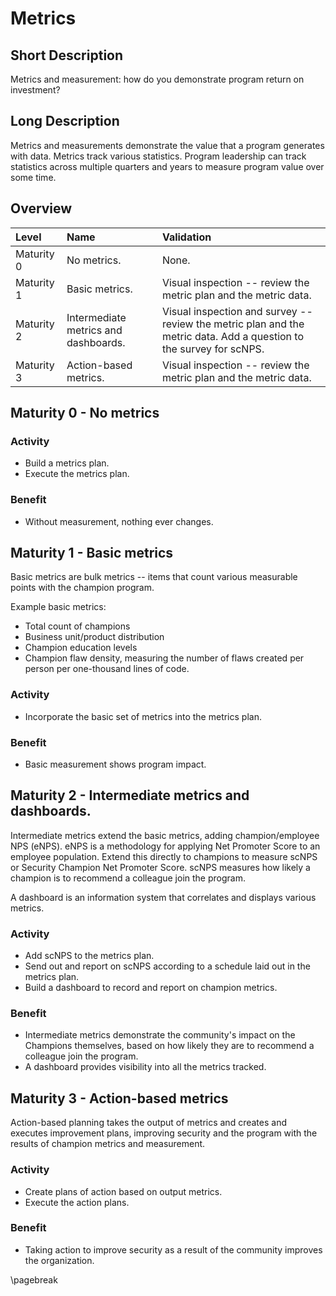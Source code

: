 # Metrics

## Short Description
Metrics and measurement: how do you demonstrate program return on investment?

## Long Description
Metrics and measurements demonstrate the value that a program generates with data. Metrics track various statistics. Program leadership can track statistics across multiple quarters and years to measure program value over some time.

## Overview

| Level | Name | Validation |
|:---|:---|:---|
| Maturity 0 | No metrics. | None.
| Maturity 1 | Basic metrics. | Visual inspection -- review the metric plan and the metric data.
| Maturity 2 | Intermediate metrics and dashboards. | Visual inspection and survey -- review the metric plan and the metric data. Add a question to the survey for scNPS.
| Maturity 3 | Action-based metrics. | Visual inspection -- review the metric plan and the metric data.

## Maturity 0 - No metrics

### Activity
* Build a metrics plan.
* Execute the metrics plan.
  
### Benefit
* Without measurement, nothing ever changes.

## Maturity 1 - Basic metrics
Basic metrics are bulk metrics -- items that count various measurable points with the champion program. 

Example basic metrics:
* Total count of champions
* Business unit/product distribution
* Champion education levels
* Champion flaw density, measuring the number of flaws created per person per one-thousand lines of code.

### Activity
* Incorporate the basic set of metrics into the metrics plan. 

### Benefit
* Basic measurement shows program impact.

## Maturity 2 - Intermediate metrics and dashboards.
Intermediate metrics extend the basic metrics, adding champion/employee NPS (eNPS). eNPS is a methodology for applying Net Promoter Score to an employee population. Extend this directly to champions to measure scNPS or Security Champion Net Promoter Score. scNPS measures how likely a champion is to recommend a colleague join the program.

A dashboard is an information system that correlates and displays various metrics.

### Activity
* Add scNPS to the metrics plan.
* Send out and report on scNPS according to a schedule laid out in the metrics plan.
* Build a dashboard to record and report on champion metrics.

### Benefit
* Intermediate metrics demonstrate the community's impact on the Champions themselves, based on how likely they are to recommend a colleague join the program.
* A dashboard provides visibility into all the metrics tracked.

## Maturity 3 - Action-based metrics
Action-based planning takes the output of metrics and creates and executes improvement plans, improving security and the program with the results of champion metrics and measurement.

### Activity
* Create plans of action based on output metrics.
* Execute the action plans.

### Benefit
* Taking action to improve security as a result of the community improves the organization.

\pagebreak
